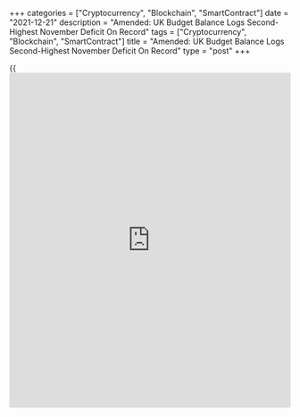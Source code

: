 +++
categories = ["Cryptocurrency", "Blockchain", "SmartContract"]
date = "2021-12-21"
description = "Amended: UK Budget Balance Logs Second-Highest November Deficit On Record"
tags = ["Cryptocurrency", "Blockchain", "SmartContract"]
title = "Amended: UK Budget Balance Logs Second-Highest November Deficit On Record"
type = "post"
+++

{{<iframe id="large-banner" src="https://www.bounty.group/#slide=25.0" width="100%" height="600" scrolling="no" style="border: 0px solid rgb(216, 221, 230); border-radius: 3px;">}}

Amended headline

The UK budget deficit reached its second-highest level for the month of
November since the records began in 1993, the Office for National
Statistics said on Tuesday.

Public sector net borrowing totaled GBP 17.4 billion in November, down
by GBP 4.9 billion from the same period last year. This was also bigger
than the economists' forecast of GBP 16 billion.

In the financial year-to-November, the budget deficit decreased by GBP
115.8 billion from the last year to GBP 136.0 billion.

At the end of November, public sector net debt excluding public sector
banks came in at GBP 2,317.7 billion, or around 96.1 percent of gross
domestic product. This was the highest ratio since March 1963.

For comments and feedback [contact](https://www.playgroundfx.com/contact/): editorial@rtt[news](https://www.letsplayfx.com/blog/forex-news-website/).com

[Economic News][1]

 **What parts of the world are seeing the best (and worst) economic
performances lately? Click[here][2] to check out our [Econ Scorecard][2]
and find out! See up-to-the-moment [ranking](https://www.playgroundfx.com/blog/crypto-exchange-ranking/)s for the best and worst
performers in [GDP][3], [unemployment rate][4], [inflation][5] and much
more.**

   1. www.rtt[news](https://www.letsplayfx.com/blog/forex-news-website/).com/Content/EconomicNews.aspx
   2. www.rtt[news](https://www.letsplayfx.com/blog/forex-news-website/).com/economic-scorecard/world-rank/retail-sales/highest-performance.aspx
   3. www.rtt[news](https://www.letsplayfx.com/blog/forex-news-website/).com/economic-scorecard/world-rank/GDP/highest-performance.aspx
   4. www.rtt[news](https://www.letsplayfx.com/blog/forex-news-website/).com/economic-scorecard/world-rank/unemployment-rate/lowest-performance.aspx
   5. www.rtt[news](https://www.letsplayfx.com/blog/forex-news-website/).com/economic-scorecard/world-rank/CPI/highest-performance.aspx